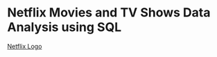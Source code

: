 # Netflix Movies and TV Shows Data Analysis using SQL

[Netflix Logo](https://raw.githubusercontent.com/Bhavya-Suresh/Netflix_sql_project/refs/heads/main/netflix-logo.webp)
